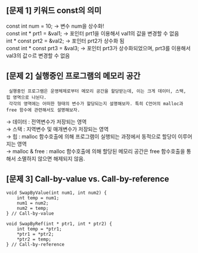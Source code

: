 ## [문제 1] 키워드 const의 의미

 const int num = 10; → 변수 num을 상수화!  
 const int * prt1 = &val1; → 포인터 prt1을 이용해서 val1의 값을 변경할 수 없음  
 int * const prt2 = &val2; → 포인터 prt2가 상수화 됨  
 const int * const prt3 = &val3; → 포인터 prt3가 상수화되었으며, prt3를 이용해서 val3의 값ㅇ르 변경할 수 없음  

## [문제 2] 실행중인 프로그램의 메모리 공간
```
 실행중인 프로그램은 운영체제로부터 메모리 공간을 할당받는데, 이는 크게 데이터, 스택, 힙 영역으로 나뉜다.
 각각의 영역에는 어떠한 형태의 변수가 할당되는지 설명해보자. 특히 C언어의 malloc과 free 함수에 관련해서도 설명해보자.
```

 → 데이터 : 전역변수가 저장되는 영역  
 → 스택 : 지역변수 및 매개변수가 저장되는 영역  
 → 힙 : malloc 함수호출에 의해 프로그램이 실행되는 과정에서 동적으로 할당이 이루어지는 영역  
 → malloc & free : malloc 함수호출에 의해 할당된 메모리 공간은 free 함수호출을 통해서 소멸하지 않으면 해제되지 않음.  

## [문제 3] Call-by-value vs. Call-by-reference
```
void SwapByValue(int num1, int num2) {
	int temp = num1;
	num1 = num2;
	num2 = temp;
} // Call-by-value
```

```
void SwapByRef(int * ptr1, int * ptr2) {
	int temp = *ptr1;
	*ptr1 = *ptr2;
	*ptr2 = temp;
} // Call-by-reference
```
